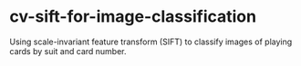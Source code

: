 # cv-sift-for-image-classification
Using scale-invariant feature transform (SIFT) to classify images of playing cards by suit and card number.
